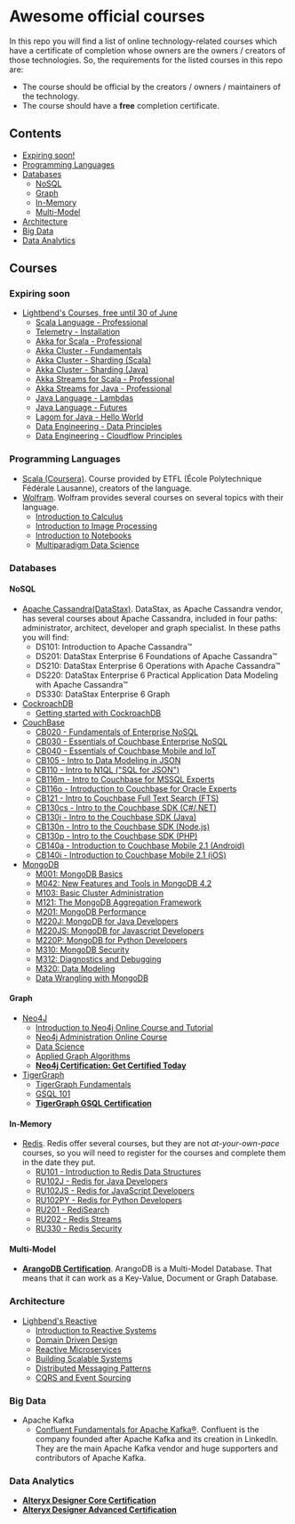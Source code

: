 # Awesome official courses
In this repo you will find a list of online technology-related courses which have a certificate of completion whose owners are the owners / creators of those technologies. So, the requirements for the listed courses in this repo are:
* The course should be official by the creators / owners / maintainers of the technology.
* The course should have a **free** completion certificate.

## Contents
* [Expiring soon!](#expiring-soon)
* [Programming Languages](#programming-languages)
* [Databases](#databases)
  * [NoSQL](#nosql)
  * [Graph](#graph)
  * [In-Memory](#in-memory)
  * [Multi-Model](#multi-model)
* [Architecture](#architecture)
* [Big Data](#big-data)
* [Data Analytics](#data-analytics)

## Courses
### Expiring soon
* [Lightbend's Courses, free until 30 of June](https://www.lightbend.com/blog/learn-reactive-akka-and-scala-with-free-online-training-from-lightbend-academy)
  * [Scala Language - Professional](https://academy.lightbend.com/courses/course-v1:lightbend+LSL-P-Scala-Language-Professional+v1/about)
  * [Telemetry - Installation](https://academy.lightbend.com/courses/course-v1:lightbend+LTM-Installation+v1/about)
  * [Akka for Scala - Professional](https://academy.lightbend.com/courses/course-v1:lightbend+LAS-P+v1/about)
  * [Akka Cluster - Fundamentals](https://academy.lightbend.com/courses/course-v1:lightbend+LAC-Fundamentals+v1/about)
  * [Akka Cluster - Sharding (Scala)](https://academy.lightbend.com/courses/course-v1:lightbend+LAC-Sharding-Scala-Classic+v1/about)
  * [Akka Cluster - Sharding (Java)](https://academy.lightbend.com/courses/course-v1:lightbend+LAC-Sharding-Java-Classic+v1/about)
  * [Akka Streams for Scala - Professional](https://academy.lightbend.com/courses/course-v1:lightbend+LTS-P+v1/about)
  * [Akka Streams for Java - Professional](https://academy.lightbend.com/courses/course-v1:lightbend+LTJ-P+v1/about)
  * [Java Language - Lambdas](https://academy.lightbend.com/courses/course-v1:lightbend+LJL-Lambdas+v1/about)
  * [Java Language - Futures](https://academy.lightbend.com/courses/course-v1:lightbend+LJL-Futures+v1/about)
  * [Lagom for Java - Hello World](https://academy.lightbend.com/courses/course-v1:lightbend+LLJ-HelloWorld+v1/about)
  * [Data Engineering - Data Principles](https://academy.lightbend.com/courses/course-v1:lightbend+LDE-DataPrinciples+v1/about)
  * [Data Engineering - Cloudflow Principles](https://academy.lightbend.com/courses/course-v1:lightbend+LDE-Cloudflow-Principles+v1/about)
  
### Programming Languages
* [Scala (Coursera)](https://www.coursera.org/specializations/scala). Course provided by ETFL (École Polytechnique Fédérale Lausanne), creators of the language.
* [Wolfram](https://www.wolfram.com/wolfram-u/). Wolfram provides several courses on several topics with their language.
  * [Introduction to Calculus](https://www.wolfram.com/wolfram-u/introduction-to-calculus/)
  * [Introduction to Image Processing](https://www.wolfram.com/wolfram-u/introduction-to-image-processing/)
  * [Introduction to Notebooks](https://www.wolfram.com/wolfram-u/introduction-to-notebooks/)
  * [Multiparadigm Data Science](https://www.wolfram.com/wolfram-u/multiparadigm-data-science/)
### Databases
#### NoSQL
* [Apache Cassandra(DataStax)](https://academy.datastax.com/paths). DataStax, as Apache Cassandra vendor, has several courses about Apache Cassandra, included in four paths: administrator, architect, developer and graph specialist. In these paths you will find:
  * DS101: Introduction to Apache Cassandra™
  * DS201: DataStax Enterprise 6 Foundations of Apache Cassandra™
  * DS210: DataStax Enterprise 6 Operations with Apache Cassandra™
  * DS220: DataStax Enterprise 6 Practical Application Data Modeling with Apache Cassandra™
  * DS330: DataStax Enterprise 6 Graph
* [CockroachDB](https://university.cockroachlabs.com/catalog)
  * [Getting started with CockroachDB](https://university.cockroachlabs.com/course/getting-started-with-cockroachdb)
* [CouchBase](https://learn.couchbase.com/store)
  * [CB020 - Fundamentals of Enterprise NoSQL](https://learn.couchbase.com/store/404597-cb020-fundamentals-of-enterprise-nosql)
  * [CB030 - Essentials of Couchbase Enterprise NoSQL](https://learn.couchbase.com/store/404622-cb030-essentials-of-couchbase-enterprise-nosql)
  * [CB040 - Essentials of Couchbase Mobile and IoT](https://learn.couchbase.com/store/404628-cb040-essentials-of-couchbase-mobile-and-iot)
  * [CB105 - Intro to Data Modeling in JSON](https://learn.couchbase.com/store/404673-cb105-intro-to-data-modeling-in-json)
  * [CB110 - Intro to N1QL ("SQL for JSON")](https://learn.couchbase.com/store/404675-cb110-intro-to-n1ql-sql-for-json)
  * [CB116m - Intro to Couchbase for MSSQL Experts](https://learn.couchbase.com/store/404716-cb116m-intro-to-couchbase-for-mssql-experts)
  * [CB116o - Introduction to Couchbase for Oracle Experts](https://learn.couchbase.com/store/400375-cb116o-introduction-to-couchbase-for-oracle-experts)
  * [CB121 - Intro to Couchbase Full Text Search (FTS)](https://learn.couchbase.com/store/509465-cb121-intro-to-couchbase-full-text-search-fts)
  * [CB130cs - Intro to the Couchbase SDK (C#/.NET)](https://learn.couchbase.com/store/404729-cb130cs-intro-to-the-couchbase-sdk-c-net)
  * [CB130j - Intro to the Couchbase SDK (Java)](https://learn.couchbase.com/store/403784-cb130j-intro-to-the-couchbase-sdk-java)
  * [CB130n - Intro to the Couchbase SDK (Node.js)](https://learn.couchbase.com/store/404736-cb130n-intro-to-the-couchbase-sdk-node-js)
  * [CB130p - Intro to the Couchbase SDK (PHP)](https://learn.couchbase.com/store/404158-cb130p-intro-to-the-couchbase-sdk-php)
  * [CB140a - Introduction to Couchbase Mobile 2.1 (Android)](https://learn.couchbase.com/store/476347-cb140a-introduction-to-couchbase-mobile-2-1-android)
  * [CB140i - Introduction to Couchbase Mobile 2.1 (iOS)](https://learn.couchbase.com/store/476338-cb140i-introduction-to-couchbase-mobile-2-1-ios)  
* [MongoDB](https://university.mongodb.com/courses/catalog)
  * [M001: MongoDB Basics](https://university.mongodb.com/courses/M001/about)
  * [M042: New Features and Tools in MongoDB 4.2](https://university.mongodb.com/courses/M042/about)
  * [M103: Basic Cluster Administration](https://university.mongodb.com/courses/M103/about)
  * [M121: The MongoDB Aggregation Framework](https://university.mongodb.com/courses/M121/about)
  * [M201: MongoDB Performance](https://university.mongodb.com/courses/M201/about)
  * [M220J: MongoDB for Java Developers](https://university.mongodb.com/courses/M220J/about)
  * [M220JS: MongoDB for Javascript Developers](https://university.mongodb.com/courses/M220JS/about)
  * [M220P: MongoDB for Python Developers](https://university.mongodb.com/courses/M220P/about)
  * [M310: MongoDB Security](https://university.mongodb.com/courses/M310/about)
  * [M312: Diagnostics and Debugging](https://university.mongodb.com/courses/M312/about)
  * [M320: Data Modeling](https://university.mongodb.com/courses/M320/about)
  * [Data Wrangling with MongoDB](https://www.udacity.com/course/data-wrangling-with-mongodb--ud032)

#### Graph
* [Neo4J](https://neo4j.com/graphacademy/)
  * [Introduction to Neo4j Online Course and Tutorial](https://neo4j.com/graphacademy/online-training/introduction-to-neo4j/)
  * [Neo4j Administration Online Course](https://neo4j.com/graphacademy/online-training/neo4j-administration/)
  * [Data Science](https://neo4j.com/graphacademy/online-training/data-science/)
  * [Applied Graph Algorithms](https://neo4j.com/graphacademy/online-training/applied-graph-algorithms/)
  * [**Neo4j Certification: Get Certified Today**](https://neo4j.com/graphacademy/neo4j-certification/)
* [TigerGraph](https://www.tigergraph.com/certification/)
  * [TigerGraph Fundamentals](https://www.tigergraph.com/certification-graph-fundamentals/)
  * [GSQL 101](https://www.tigergraph.com/certification-gsql-101/)
  * [**TigerGraph GSQL Certification**](https://www.proprofs.com/quiz-school/story.php?title=mjq5mtiwoa2i96)

#### In-Memory
* [Redis](https://university.redislabs.com/). Redis offer several courses, but they are not _at-your-own-pace_ courses, so you will need to register for the courses and complete them in the date they put.
  * [RU101 - Introduction to Redis Data Structures](https://university.redislabs.com/courses/ru101/)
  * [RU102J - Redis for Java Developers](https://university.redislabs.com/courses/ru102j/)
  * [RU102JS - Redis for JavaScript Developers](https://university.redislabs.com/courses/ru102js/)
  * [RU102PY - Redis for Python Developers](https://university.redislabs.com/courses/ru102py/)
  * [RU201 - RediSearch](https://university.redislabs.com/courses/ru201/)
  * [RU202 - Redis Streams](https://university.redislabs.com/courses/ru202/)
  * [RU330 - Redis Security](https://university.redislabs.com/courses/ru330/)
 
#### Multi-Model
* [**ArangoDB Certification**](https://www.arangodb.com/certification-exam/). ArangoDB is a Multi-Model Database. That means that it can work as a Key-Value, Document or Graph Database. 

### Architecture
* [Lighbend's Reactive](https://www.lightbend.com/learn/lightbend-reactive-architecture)
  * [Introduction to Reactive Systems](https://cognitiveclass.ai/courses/reactive-architecture-introduction)
  * [Domain Driven Design](https://cognitiveclass.ai/courses/reactive-architecture-ddd)
  * [Reactive Microservices](https://cognitiveclass.ai/courses/reactive-architecture-microservices)
  * [Building Scalable Systems](https://cognitiveclass.ai/courses/reactive-architecture-building-scalable-systems)
  * [Distributed Messaging Patterns](https://cognitiveclass.ai/courses/reactive-architecture-dmp)
  * [CQRS and Event Sourcing](https://cognitiveclass.ai/courses/reactive-architecture-cqrs)


### Big Data
* Apache Kafka
  * [Confluent Fundamentals for Apache Kafka®](https://www.confluent.io/training/confluent-fundamentals). Confluent is the company founded after Apache Kafka and its creation in LinkedIn. They are the main Apache Kafka vendor and huge supporters and contributors of Apache Kafka.

### Data Analytics
* [**Alteryx Designer Core Certification**](https://community.alteryx.com/t5/Certification/bd-p/product-certification)
* [**Alteryx Designer Advanced Certification**](https://community.alteryx.com/t5/Certification/bd-p/product-certification)
